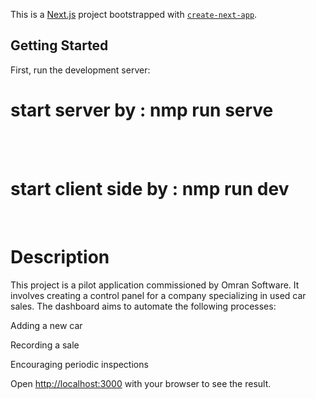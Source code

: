 This is a [Next.js](https://nextjs.org) project bootstrapped with [`create-next-app`](https://nextjs.org/docs/app/api-reference/cli/create-next-app).

## Getting Started

First, run the development server:

<h1>start server by : nmp run serve</h1>
 <br/>
  <br/>
 <h1>start client side  by : nmp run dev</h1>


  <br/>

   <h1>Description</h1>
   <p>This project is a pilot application commissioned by Omran Software. It involves creating a control panel for a company specializing in used car sales. The dashboard aims to automate the following processes:

Adding a new car

Recording a sale

Encouraging periodic inspections</p>



Open [http://localhost:3000](http://localhost:3000) with your browser to see the result.

